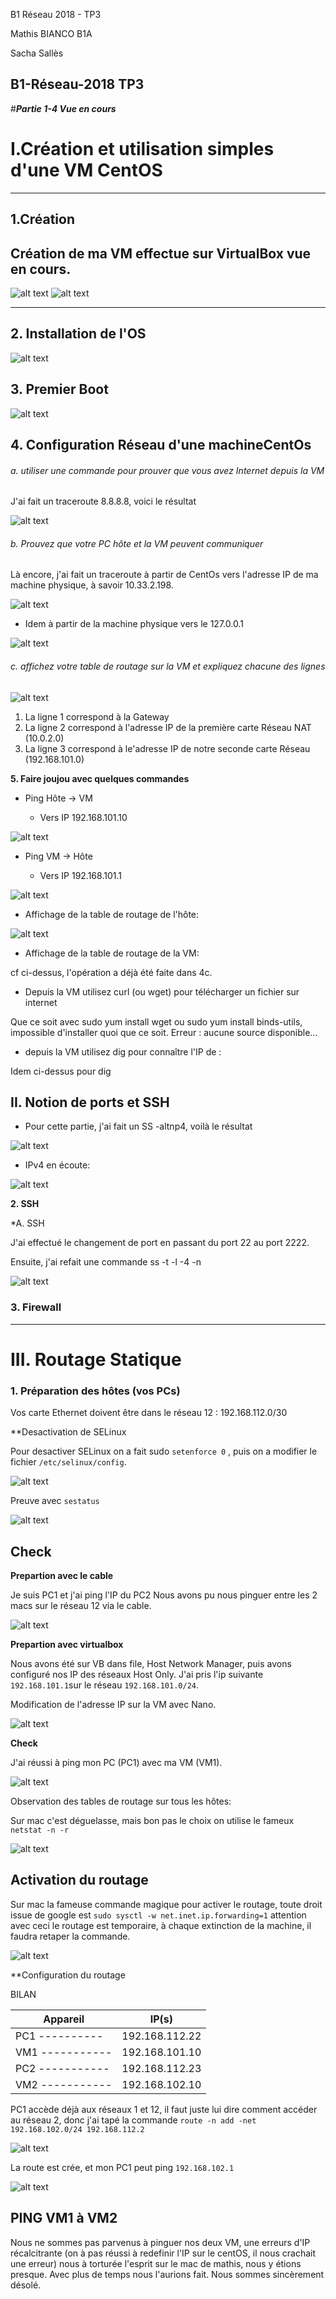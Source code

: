 B1 Réseau 2018 - TP3


<meta charset="UTF-8">
<p> Mathis BIANCO B1A </p> 
<p> Sacha Sallès </p> 

**B1-Réseau-2018 TP3**
-----------------

#***Partie 1-4 Vue en cours*** 


# I.Création et utilisation simples d'une VM CentOS
*********************************************************
## 1.Création
  Création de ma VM effectue sur VirtualBox vue en cours.
-----------------
![alt text](CENTOS.png "githup")
![alt text](CENTOS3.png "TYPE NAT")

-----------------
## 2. Installation de l'OS
![alt text](CENTOS2.png "ensemble des caractérisations de ma VM")


## 3. Premier Boot
![alt text](CENTOS4.png "Désactivez SElinux")

## 4. Configuration Réseau d'une machineCentOs

###### a. utiliser une commande pour prouver que vous avez Internet depuis la VM

J'ai fait un traceroute 8.8.8.8, voici le résultat

![alt text](https://github.com/FredYnov/B1-Reseau-tp3/blob/master/Capture%20ecran/Capture%201.png)

###### b. Prouvez que votre PC hôte et la VM peuvent communiquer

Là encore, j'ai fait un traceroute à partir de CentOs vers l'adresse IP de ma machine physique, à savoir 10.33.2.198.

![alt text](https://github.com/FredYnov/B1-Reseau-tp3/blob/master/Capture%20ecran/Capture%202.png)

* Idem à partir de la machine physique vers le 127.0.0.1

![alt text](https://github.com/FredYnov/B1-Reseau-tp3/blob/master/Capture%20ecran/Capture%203.png)

###### c. affichez votre table de routage sur la VM et expliquez chacune des lignes

![alt text](https://github.com/FredYnov/B1-Reseau-tp3/blob/master/Capture%20ecran/Capture%204.png)

<ol>
  <li>La ligne 1 correspond à la Gateway</li>
  <li>La ligne 2 correspond à l'adresse IP de la première carte Réseau NAT (10.0.2.0)</li>
  <li>La ligne 3 correspond à le'adresse IP de notre seconde carte Réseau (192.168.101.0)</li>
</ol>

**5. Faire joujou avec quelques commandes**

* Ping Hôte -> VM

  * Vers IP 192.168.101.10

![alt text](https://github.com/FredYnov/B1-Reseau-tp3/blob/master/Capture%20ecran/Capture%205.png)

* Ping VM -> Hôte

  * Vers IP 192.168.101.1

![alt text](https://github.com/FredYnov/B1-Reseau-tp3/blob/master/Capture%20ecran/Capture%206.png)

* Affichage de la table de routage de l'hôte:

![alt text](https://github.com/FredYnov/B1-Reseau-tp3/blob/master/Capture%20ecran/Capture%2010.png)

* Affichage de la table de routage de la VM:

cf ci-dessus, l'opération a déjà été faite dans 4c.

* Depuis la VM utilisez curl (ou wget) pour télécharger un fichier sur internet

Que ce soit avec sudo yum install wget ou sudo yum install binds-utils, impossible d'installer quoi que ce soit. Erreur : aucune source disponible...

* depuis la VM utilisez dig pour connaître l'IP de :

Idem ci-dessus pour dig

## II. Notion de ports et SSH

* Pour cette partie, j'ai fait un SS -altnp4, voilà le résultat

![alt text](https://github.com/FredYnov/B1-Reseau-tp3/blob/master/Capture%20ecran/Capture%207.png)

* IPv4 en écoute:

![alt text](https://github.com/FredYnov/B1-Reseau-tp3/blob/master/Capture%20ecran/Capture%208.png)

**2. SSH**

  *A. SSH

J'ai effectué le changement de port en passant du port 22 au port 2222.

Ensuite, j'ai refait une commande ss -t -l -4 -n

![alt text](https://github.com/FredYnov/B1-Reseau-tp3/blob/master/Capture%20ecran/Capture%209.png)


### 3. Firewall
******************



# III. Routage Statique

### 1. Préparation des hôtes (vos PCs)

 Vos carte Ethernet doivent être dans le réseau 12 : 192.168.112.0/30
 
 **Desactivation de SELinux
 
 Pour desactiver SELinux on a fait sudo `setenforce 0` , puis on a modifier le fichier `/etc/selinux/config`.

![alt text](permissive.png)

Preuve avec `sestatus`

![alt text](sestatuspermissive.png)

**Check**
-----------------

**Prepartion avec le cable**

Je suis PC1 et j'ai ping l'IP du PC2
Nous avons pu nous pinguer entre les 2 macs sur le réseau 12 via le cable.

![alt text](pingmathisr12)

**Prepartion avec virtualbox**

Nous avons été sur VB dans file, Host Network Manager, puis avons configuré nos IP des réseaux Host Only.
J'ai pris l'ip suivante `192.168.101.1`sur le réseau `192.168.101.0/24`.

Modification de l'adresse IP sur la VM avec Nano.

![alt text](IpsurVM.png)

**Check**

J'ai réussi à ping mon PC (PC1) avec ma VM (VM1). 

![alt text](PingPC1VM1.png)

Observation des tables de routage sur tous les hôtes:

Sur mac c'est déguelasse, mais bon pas le choix on utilise le fameux `netstat -n -r`

![alt text](netstat.png)

## Activation du routage

Sur mac la fameuse commande magique pour activer le routage, toute droit issue de google est `sudo sysctl -w net.inet.ip.forwarding=1` attention avec ceci le routage est temporaire, à chaque extinction de la machine, il faudra retaper la commande.

![alt text](activroutage.png)


**Configuration du routage

BILAN

| Appareil      |  IP(s)      |
| ------------- |-------------|
|PC1  ----------|192.168.112.22|
|VM1 -----------|192.168.101.10|
|PC2 -----------|192.168.112.23|
|VM2 -----------|192.168.102.10| 


PC1 accède déjà aux réseaux 1 et 12, il faut juste lui dire comment accéder au réseau 2, donc j'ai tapé la commande
`route -n add -net 192.168.102.0/24 192.168.112.2`

![alt text](creationchemin.png)

La route est crée, et mon PC1 peut ping `192.168.102.1`

![alt text](PingPCHO.png)

## PING VM1 à VM2

Nous ne sommes pas parvenus à pinguer nos deux VM, une erreurs d'IP récalcitrante (on à pas réussi à redefinir l'IP sur le centOS, il nous crachait une erreur) nous à torturée l'esprit sur le mac de mathis, nous y étions presque. 
Avec plus de temps nous l'aurions fait. Nous sommes sincèrement désolé.


